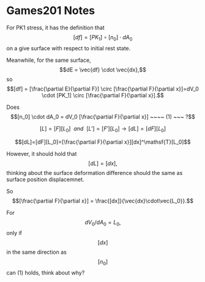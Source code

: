 # Games201 Notes

For PK1 stress, it has the definition that $$[df]=[PK_1] \circ [n_0] \cdot dA_0$$ on a give surface with respect to initial rest state.

Meanwhile, for the same surface, $$dE = \vec{df} \cdot \vec{dx},$$ so $$[df] = [\frac{\partial E}{\partial F}] \circ [\frac{\partial F}{\partial x}]=dV_0 \cdot [PK_1] \circ [\frac{\partial F}{\partial x}].$$

Does $$[n_0] \cdot dA_0 = dV_0 [\frac{\partial F}{\partial x}] ~~~~ (1) ~~~ ?$$

$$[L]=[F][L_0] ~~ and ~~ [L']=[F'][L_0] \rightarrow [dL]=[dF][L_0]$$

$$[dL]=[dF][L_0]=[\frac{\partial F}{\partial x}][dx]^\mathsf{T}[L_0]$$

However, it should hold that $$[dL] = [dx],$$ thinking about the surface deformation difference should the same as surface position displacemnet.

So $$[\frac{\partial F}{\partial x}] = \frac{[dx]}{\vec{dx}\cdot\vec{L_0}}.$$

For $$dV_0/dA_0 = L_0,$$ only if $$[dx]$$ in the same direction as $$[n_0]$$ can (1) holds,  think about why?




<!--
# SPACE STYLE DRAGON SCENE ANIMATION

A WebGL-based Chinese dragon animation with STL loader and GLSL shader imposed via Three.js. 

## Table of Contents

- [Features](#features)
- [Dependency](#dependency) 
- [Demo](#demo)
<!-- - [Usage](#usage) -->
<!-- [Contributing](#contributing) -->
<!-- [License](#license) -->
<!-- [Acknowledgements](#acknowledgements) -->

<!--
## Features

- webGL-based 3D rendering
- STL model loader
- ShaderFrog and GLSL-type shaders
- three.js for web3D
- Mathematically formulated dynamic shader
- parametrized 3D curve animation

## Dependency

* three.js r71

* shaderfrog-runtime.min.js

* STLLoader.js

### Standard
* ES6 


## Project 
[https://furkathertaha.github.io/assets/threeJS/sf/long2.html](https://furkathertaha.github.io/assets/threeJS/sf/long2.html)

## THREE.js code 
[https://furkathertaha.github.io/assets/threeJS/sf/test2.js](https://furkathertaha.github.io/assets/threeJS/sf/test2.js)
## GL shader code (GLSL)

[Dragon head & tail](https://furkathertaha.github.io/assets/threeJS/sf/MeronSoda_s_BRDF.json) &emsp;
[Dragon body](https://furkathertaha.github.io/assets/threeJS/sf/MeronSoda_s_BRDF_copper.json) &emsp;
[Dragon claw](https://furkathertaha.github.io/assets/threeJS/sf/MeronSoda_s_BRDF_red.json) &emsp;
[Star1](https://furkathertaha.github.io/assets/threeJS/sf/Fork_of_New_Composed_Shader.json) &emsp;
[Star2](https://furkathertaha.github.io/assets/threeJS/sf/Sun.json) &emsp;
[Background](https://furkathertaha.github.io/assets/threeJS/sf/Star_Field.json) &emsp;
[Cosmic dust](https://furkathertaha.github.io/assets/threeJS/sf/dash/0.json) &emsp;

[Robotic metal](https://furkathertaha.github.io/assets/threeJS/sf/Funny_Bunny.json)

## models (STL)
[Dragon Head](https://furkathertaha.github.io/assets/threeJS/sf/tou.stl) $~~~$
[Dragon Body](https://furkathertaha.github.io/assets/threeJS/sf/bodyy.stl) $~~~$
[Dragon Claw](https://furkathertaha.github.io/assets/threeJS/sf/jiao.stl) $~~~$
[Dragon Tail](https://furkathertaha.github.io/assets/threeJS/sf/wei.stl)
## textures (png)
[Cosmic Dust](https://furkathertaha.github.io/assets/threeJS/sf/thumb_contrast-noise.png)

## Video (mp4)
[screengrab1](https://furkathertaha.github.io/assets/videos/long2.mp4) `   `
[screengrab2](https://furkathertaha.github.io/assets/videos/long1.mp4)

## Presentation (pdf)
[presentation]() `   `
[document]()
##

<span style="font-size: 20px;">[My GitHub Projects!](https://github.com/Furkath)</span>

<a style="font-size: 30px;" href="https://github.com/Furkath">My GitHub Projects!</a>

<font size = '3'> [My GitHub Projects!](https://github.com/Furkath) </font>
 
## Demo

![try](https://github.com/Furkathertaha/personal_cdn/blob/main/l2.gif)

&nbsp; <img src="https://github.com/Furkathertaha/personal_cdn/blob/main/l2.gif" alt="demo1" width="480"  /> `   ` <img src="https://github.com/Furkathertaha/personal_cdn/blob/main/l1.gif" alt="demo2" width="480"  /> 

-Screen Shots:

&emsp; &emsp;  &emsp; &emsp; <img src="https://github.com/Furkathertaha/personal_cdn/blob/main/l2.png" alt="demo3" width="400" />  `     `   <img src="https://github.com/Furkathertaha/personal_cdn/blob/main/l1.png" alt="demo4" width="400"  />
-->
